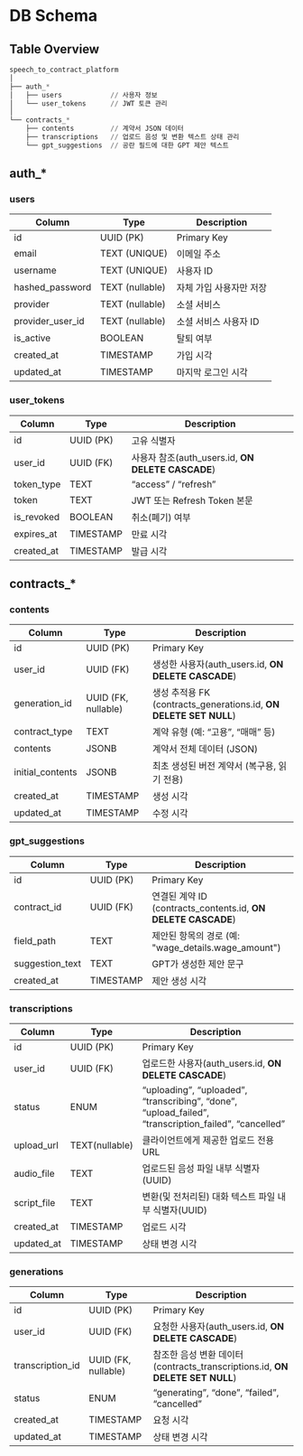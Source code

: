 # DB Schema

## Table Overview

```python
speech_to_contract_platform
│
├── auth_*
│   ├── users            // 사용자 정보
│   └── user_tokens      // JWT 토큰 관리
│
└── contracts_*
    ├── contents         // 계약서 JSON 데이터
    ├── transcriptions   // 업로드 음성 및 변환 텍스트 상태 관리
    └── gpt_suggestions  // 공란 필드에 대한 GPT 제안 텍스트
```

## auth_*

### users

| **Column** | **Type** | **Description** |
| --- | --- | --- |
| id | UUID (PK) | Primary Key |
| email | TEXT (UNIQUE) | 이메일 주소 |
| username | TEXT (UNIQUE) | 사용자 ID |
| hashed_password | TEXT (nullable) | 자체 가입 사용자만 저장 |
| provider | TEXT (nullable) | 소셜 서비스 |
| provider_user_id | TEXT (nullable) | 소셜 서비스 사용자 ID |
| is_active | BOOLEAN | 탈퇴 여부 |
| created_at | TIMESTAMP | 가입 시각 |
| updated_at | TIMESTAMP | 마지막 로그인 시각 |

### user_tokens

| **Column** | **Type** | **Description** |
| --- | --- | --- |
| id | UUID (PK) | 고유 식별자 |
| user_id | UUID (FK) | 사용자 참조(auth_users.id, **ON DELETE CASCADE**) |
| token_type | TEXT | “access” / “refresh” |
| token | TEXT | JWT 또는 Refresh Token 본문 |
| is_revoked | BOOLEAN | 취소(폐기) 여부 |
| expires_at | TIMESTAMP | 만료 시각 |
| created_at | TIMESTAMP | 발급 시각 |


## contracts_*

### contents

| **Column** | **Type** | **Description** |
| --- | --- | --- |
| id | UUID (PK) | Primary Key |
| user_id | UUID (FK) | 생성한 사용자(auth_users.id, **ON DELETE CASCADE**) |
| generation_id | UUID (FK, nullable) | 생성 추적용 FK (contracts_generations.id, **ON DELETE SET NULL**) |
| contract_type | TEXT | 계약 유형 (예: “고용”, “매매” 등) |
| contents | JSONB | 계약서 전체 데이터 (JSON) |
| initial_contents | JSONB | 최초 생성된 버전 계약서 (복구용, 읽기 전용) |
| created_at | TIMESTAMP | 생성 시각 |
| updated_at | TIMESTAMP | 수정 시각 |

### gpt_suggestions

| **Column** | **Type** | **Description** |
| --- | --- | --- |
| id | UUID (PK) | Primary Key |
| contract_id | UUID (FK) | 연결된 계약 ID (contracts_contents.id, **ON DELETE CASCADE**) |
| field_path | TEXT | 제안된 항목의 경로 (예: "wage_details.wage_amount") |
| suggestion_text | TEXT | GPT가 생성한 제안 문구 |
| created_at | TIMESTAMP | 제안 생성 시각 |

### transcriptions 

| **Column** | **Type** | **Description** |
| --- | --- | --- |
| id | UUID (PK) | Primary Key |
| user_id | UUID (FK) | 업로드한 사용자(auth_users.id, **ON DELETE CASCADE**) |
| status | ENUM | “uploading”, “uploaded”, “transcribing”, “done”, “upload_failed”, “transcription_failed”, “cancelled” |
| upload_url | TEXT(nullable) | 클라이언트에게 제공한 업로드 전용 URL |
| audio_file | TEXT | 업로드된 음성 파일 내부 식별자(UUID) |
| script_file | TEXT | 변환(및 전처리된) 대화 텍스트 파일 내부 식별자(UUID) |
| created_at | TIMESTAMP | 업로드 시각 |
| updated_at | TIMESTAMP | 상태 변경 시각 |

### generations

| **Column** | **Type** | **Description** |
| --- | --- | --- |
| id | UUID (PK) | Primary Key |
| user_id | UUID (FK) | 요청한 사용자(auth_users.id, **ON DELETE CASCADE**) |
| transcription_id | UUID (FK, nullable) | 참조한 음성 변환 데이터(contracts_transcriptions.id, **ON DELETE SET NULL**) |
| status | ENUM | “generating”, “done”, “failed”, “cancelled” |
| created_at | TIMESTAMP | 요청 시각 |
| updated_at | TIMESTAMP | 상태 변경 시각 |